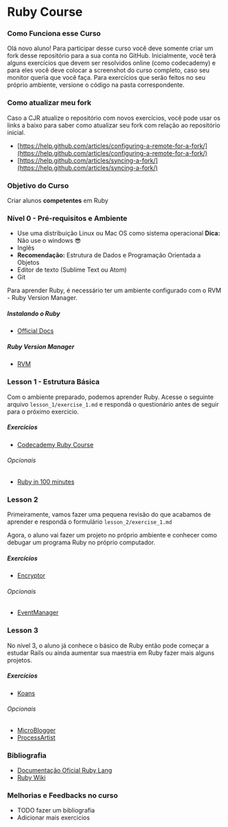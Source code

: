 Ruby Course
===========

### Como Funciona esse Curso

Olá novo aluno! Para participar desse curso você deve somente criar um fork desse repositório para a sua conta no GitHub. Inicialmente, você terá alguns exercícios que devem ser resolvidos online (como codecademy) e para eles você deve colocar a screenshot do curso completo, caso seu monitor queria que você faça. Para exercícios que serão feitos no seu próprio ambiente, versione o código na pasta correspondente.

### Como atualizar meu fork

Caso a CJR atualize o repositório com novos exercícios, você pode usar os links a baixo para saber como atualizar seu fork com relação ao repositório inicial.

+ [https://help.github.com/articles/configuring-a-remote-for-a-fork/](https://help.github.com/articles/configuring-a-remote-for-a-fork/)
+ [https://help.github.com/articles/syncing-a-fork/](https://help.github.com/articles/syncing-a-fork/)

### Objetivo do Curso

Criar alunos **competentes** em Ruby

### Nível 0 - Pré-requisitos e Ambiente

+ Use uma distribuição Linux ou Mac OS como sistema operacional
**Dica:** Não use o windows :sunglasses:
+ Inglês
+ **Recomendação:** Estrutura de Dados e Programação Orientada a Objetos
+ Editor de texto (Sublime Text ou Atom)
+ Git

Para aprender Ruby, é necessário ter um ambiente configurado com o RVM - Ruby 
Version Manager.

##### Instalando o Ruby

+ [Official Docs](https://www.ruby-lang.org/pt/documentation/installation/)

##### Ruby Version Manager

+ [RVM](https://rvm.io/)

### Lesson 1 - Estrutura Básica

Com o ambiente preparado, podemos aprender Ruby. Acesse o seguinte arquivo `lesson_1/exercise_1.md` e respondá o questionário antes de seguir para o próximo exercicio.

##### Exercícios

+ [Codecademy Ruby Course](https://www.codecademy.com/pt/learn/ruby)

###### Opcionais

+ [Ruby in 100 minutes](http://tutorials.jumpstartlab.com/projects/ruby_in_100_minutes.html#9.-conditionals)

### Lesson 2

Primeiramente, vamos fazer uma pequena revisão do que acabamos de aprender e respondá o formulário `lesson_2/exercise_1.md`

Agora, o aluno vai fazer um projeto no próprio ambiente e conhecer como debugar um programa Ruby no próprio computador.

##### Exercícios

+ [Encryptor](http://tutorials.jumpstartlab.com/projects/encryptor.html)

###### Opcionais

+ [EventManager](http://tutorials.jumpstartlab.com/projects/eventmanager.html)

### Lesson 3

No nível 3, o aluno já conhece o básico de Ruby então pode começar a estudar Rails ou ainda aumentar sua maestria em Ruby fazer mais alguns projetos.

##### Exercícios

+ [Koans](http://rubykoans.com/)

###### Opcionais


+ [MicroBlogger](http://tutorials.jumpstartlab.com/projects/microblogger.html)
+ [ProcessArtist](http://tutorials.jumpstartlab.com/projects/process_artist.html)

### Bibliografia

+ [Documentação Oficial Ruby Lang](http://ruby-doc.org/)
+ [Ruby Wiki](https://en.wikibooks.org/wiki/Ruby_Programming)

### Melhorias e Feedbacks no curso

+ TODO fazer um bibliografia
+ Adicionar mais exercicios